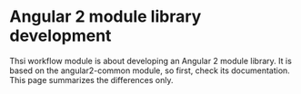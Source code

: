 # Angular 2 module library development

Thsi workflow module is about developing an Angular 2 module library. It is based on the angular2-common module, so first, check its documentation.
This page summarizes the differences only.
